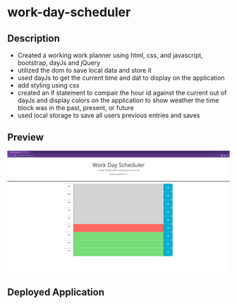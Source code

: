 # work-day-scheduler

## Description

- Created a working work planner using html, css, and javascript, bootstrap, dayJs and jQuery
- utilized the dom to save local data and store it
- used dayJs to get the current time and dat to display on the application
- add styling using css
- created an if statement to compair the hour id against the current out of dayJs and display colors on the application to show weather the time block was in the past, present, or future
- used local storage to save all users previous entries and saves

## Preview
![Screen Shot of Quiz Application](<./Assets/photos/Work Day Scheduler - Google Chrome 9_17_2023 2_42_20 PM.png>)

## Deployed Application


